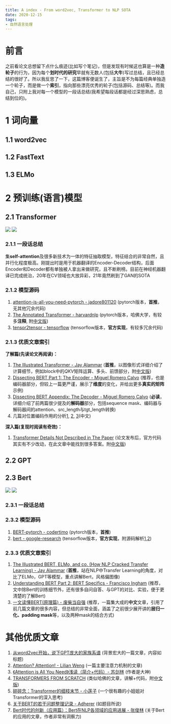 ```yaml
---
title: A index - From word2vec, Transformer to NLP SOTA 
date: 2020-12-15
tags:
- 自然语言处理
---
```


# 前言
之前看论文总想留下点什么痕迹(比如写个笔记)，但是发现有时候这也算是一种**造轮子**的行为，因为每个**划时代的研究**早就有无数人(包括**大牛**)写过总结，且已经总结的很好了。所以我反思了一下，这篇博客便诞生了，主旨是不为每篇经典单独造一个轮子，而是做一个**索引**，指向那些漂亮优秀的轮子(包括源码、总结等)。而我自己，只附上我对每一个模型的一段话总结(我希望每段话都是经过深思熟虑，总结到位的)。

# 1 词向量
## 1.1 word2vec
## 1.2 FastText
## 1.3 ELMo

# 2 预训练(语言)模型
## 2.1 Transformer
![](https://i.loli.net/2020/12/15/kUp6erNM2tAZ4zH.png)
![](https://i.loli.net/2020/12/15/ZGCuHEVtlbUd1ap.png)

### 2.1.1 一段话总结
集**self-attention**及很多新技术为一体的特征抽取模型，特征结合的非常自然，且并行化程度极高。刚提出时是用于机器翻译的Encoder-Decoder结构，后面Encoder和Decoder都有单独被人拿出来做研究，且不断刷榜。目前在神经机器翻译已完成统治，20年在CV领域也大放异彩，21年竟然刷到了GAN的SOTA

### 2.1.2 模型源码
1. [attention-is-all-you-need-pytorch - jadore801120](https://github.com/jadore801120/attention-is-all-you-need-pytorch) (pytorch版本，**首推**，无其他冗余代码)
2. [The Annotated Transformer - harvardnlp](https://nlp.seas.harvard.edu/2018/04/03/attention.html) (pytorch版本，哈佛大学，有较多**注释**, 附[中文版](https://www.cnblogs.com/zingp/p/11696111.html))
3. [tensor2tensor - tensorflow](https://github.com/tensorflow/tensor2tensor/blob/master/tensor2tensor/models/transformer.py) (tensorflow版本，**官方实现**，有较多冗余代码)

### 2.1.3 优质文章索引
**了解篇(先读论文再阅读)：**
1. [The Illustrated Transformer - Jay Alammar](https://jalammar.github.io/illustrated-transformer/) (**首推**，以图像形式详细介绍了计算细节，例如block中的$QKV$矩阵运算、多头、前馈部分，附[中文版](https://zhuanlan.zhihu.com/p/48508221))
2. [Dissecting BERT Part 1: The Encoder - Miguel Romero Calvo](https://medium.com/dissecting-bert/dissecting-bert-part-1-d3c3d495cdb3) (推荐，也是编码器部分，但较上一篇更严谨，展示了**维度**的变化，并给出更多**真实的矩阵**示例)
3. [Dissecting BERT Appendix: The Decoder - Miguel Romero Calvo](https://medium.com/dissecting-bert/dissecting-bert-appendix-the-decoder-3b86f66b0e5f) (**必读**，详细介绍了前两篇很少提及的**解码器**部分，包括sequence mask、编码器与解码器间的attention、src_length与tgt_length转换)
4. 几篇对位置编码作用的分析[1](https://kazemnejad.com/blog/transformer_architecture_positional_encoding/), [2](https://timodenk.com/blog/linear-relationships-in-the-transformers-positional-encoding/), [3](https://zhuanlan.zhihu.com/p/106644634)(中文)

**深入篇(复现时阅读有奇效)：**
1. [Transformer Details Not Described in The Paper](https://tunz.kr/post/4) (论文发布后，官方代码其实有不少改动，在此文章中能找到很多答案。附[中文版](https://zhuanlan.zhihu.com/p/79987949))

## 2.2 GPT

## 2.3 Bert
![](https://i.loli.net/2020/12/15/18wZPMjQp5COuT2.png)
![](https://i.loli.net/2020/12/15/U4htoOYcn1kLTAy.png)
### 2.3.1 一段话总结
### 2.3.2 模型源码
1. [BERT-pytorch - codertimo](https://github.com/codertimo/BERT-pytorch) (pytorch版本，**首推**)
2. [bert - google-research](https://github.com/google-research/bert) (tensorflow版本，**官方实现**，附源码解析[1](https://www.cnblogs.com/Milburn/p/12031521.html),[2](https://blog.csdn.net/weixin_39470744))

### 2.3.3 优质文章索引
1. [The Illustrated BERT, ELMo, and co. (How NLP Cracked Transfer Learning) - Jay Alammar](https://jalammar.github.io/illustrated-bert/) (**首推**，站在NLP中Transfer Learning的角度，对比了ELMo，GPT等模型，重点讲解Bert，风格偏图像)
2. [Understanding BERT Part 2: BERT Specifics - Francisco Ingham](https://medium.com/dissecting-bert/dissecting-bert-part2-335ff2ed9c73) (推荐，文中除Bert的训练细节外，还有很多自问自答、与GPT的对比、实验，便于更清楚的了解Bert)
3. [一文读懂BERT(原理篇) - 废柴当自强](https://blog.csdn.net/jiaowoshouzi/article/details/89073944) (推荐，一篇集大成的**中文**文章，引用了前几篇文章的很多内容，但总结的非常全面，涵盖了之前很少展开讲的**层归一化、padding mask**等，以及两种mask的结合方式)

# 其他优质文章
1. [从word2vec开始，说下GPT庞大的家族系谱](https://www.jiqizhixin.com/articles/2020-10-04-2) (背景宏大的一篇文章，内容如标题)
2. [Attention? Attention! - Lilian Weng](https://lilianweng.github.io/lil-log/2018/06/24/attention-attention.html) (一篇主要注意力机制的文章)
3. [《Attention is All You Need》浅读（简介+代码）- 苏剑林](https://kexue.fm/archives/4765) (作者是大神)
4. [TRANSFORMERS FROM SCRATCH](http://peterbloem.nl/blog/transformers) (类似哈佛的文章，讲解+代码，附[中文版](https://mp.weixin.qq.com/s/o__YU5vlfKi4HGytlug3og?client=tim&ADUIN=1349342500&ADSESSION=1566891919&ADTAG=CLIENT.QQ.5603_.0&ADPUBNO=26882))
5. [碎碎念：Transformer的细枝末节 - 小莲子](https://zhuanlan.zhihu.com/p/60821628) (一个很有趣的小姐姐对Transformer的深入思考)
6. [关于BERT的若干问题整理记录 - Adherer](https://zhuanlan.zhihu.com/p/95594311) (如题目所说)
7. [Bert时代的创新（应用篇）：Bert在NLP各领域的应用进展 - 张俊林](https://zhuanlan.zhihu.com/p/68446772) (关于Bert的应用的文章，作者非常有洞察力)